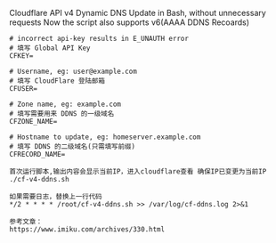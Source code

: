 Cloudflare API v4 Dynamic DNS Update in Bash, without unnecessary requests
Now the script also supports v6(AAAA DDNS Recoards)

```
# incorrect api-key results in E_UNAUTH error
# 填写 Global API Key
CFKEY=

# Username, eg: user@example.com
# 填写 CloudFlare 登陆邮箱
CFUSER=

# Zone name, eg: example.com
# 填写需要用来 DDNS 的一级域名
CFZONE_NAME=

# Hostname to update, eg: homeserver.example.com
# 填写 DDNS 的二级域名(只需填写前缀)
CFRECORD_NAME=

首次运行脚本,输出内容会显示当前IP，进入cloudflare查看 确保IP已变更为当前IP
./cf-v4-ddns.sh

如果需要日志，替换上一行代码
*/2 * * * * /root/cf-v4-ddns.sh >> /var/log/cf-ddns.log 2>&1

参考文章：
https://www.imiku.com/archives/330.html

```
